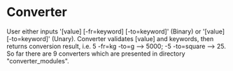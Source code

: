 # Converter

User either inputs '[value] [-fr=keyword] [-to=keyword]' (Binary) or '[value] [-to=keyword]' (Unary). Converter validates [value] and keywords, then returns conversion result, i.e. 5 -fr=kg -to=g --> 5000; -5 -to=square --> 25. So far there are 9 converters which are presented in directory "converter_modules".
